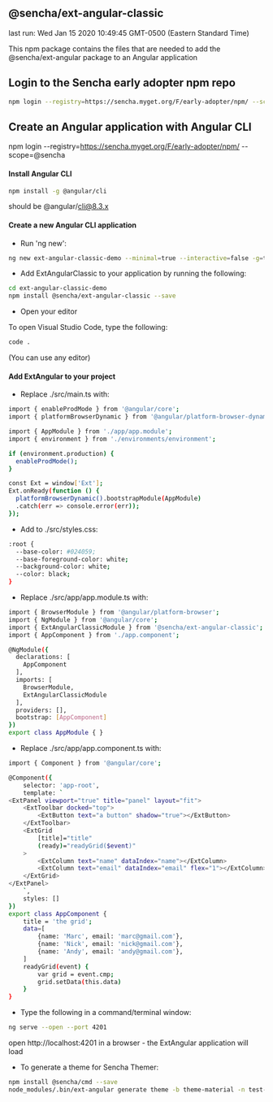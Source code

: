 ## @sencha/ext-angular-classic

last run: Wed Jan 15 2020 10:49:45 GMT-0500 (Eastern Standard Time)

This npm package contains the files that are needed to add the @sencha/ext-angular package to an Angular application

## Login to the Sencha early adopter npm repo

```sh
npm login --registry=https://sencha.myget.org/F/early-adopter/npm/ --scope=@sencha

```

## Create an Angular application with Angular CLI


npm login --registry=https://sencha.myget.org/F/early-adopter/npm/ --scope=@sencha

#### Install Angular CLI

```sh
npm install -g @angular/cli
```

should be @angular/cli@8.3.x


#### Create a new Angular CLI application

- Run 'ng new':

```sh
ng new ext-angular-classic-demo --minimal=true --interactive=false -g=true --skipInstall=false
```

- Add ExtAngularClassic to your application by running the following:

```sh
cd ext-angular-classic-demo
npm install @sencha/ext-angular-classic --save
```

- Open your editor

To open Visual Studio Code, type the following:

```sh
code .
```

(You can use any editor)

#### Add ExtAngular to your project

- Replace ./src/main.ts with:

```sh
import { enableProdMode } from '@angular/core';
import { platformBrowserDynamic } from '@angular/platform-browser-dynamic';

import { AppModule } from './app/app.module';
import { environment } from './environments/environment';

if (environment.production) {
  enableProdMode();
}

const Ext = window['Ext'];
Ext.onReady(function () {
  platformBrowserDynamic().bootstrapModule(AppModule)
  .catch(err => console.error(err));
});

```

- Add to ./src/styles.css:

```sh
:root {
  --base-color: #024059;
  --base-foreground-color: white;
  --background-color: white;
  --color: black;
}
```

- Replace ./src/app/app.module.ts with:

```sh
import { BrowserModule } from '@angular/platform-browser';
import { NgModule } from '@angular/core';
import { ExtAngularClassicModule } from '@sencha/ext-angular-classic';
import { AppComponent } from './app.component';

@NgModule({
  declarations: [
    AppComponent
  ],
  imports: [
    BrowserModule,
    ExtAngularClassicModule
  ],
  providers: [],
  bootstrap: [AppComponent]
})
export class AppModule { }

```

- Replace ./src/app/app.component.ts with:

```sh
import { Component } from '@angular/core';

@Component({
    selector: 'app-root',
    template: `
<ExtPanel viewport="true" title="panel" layout="fit">
    <ExtToolbar docked="top">
        <ExtButton text="a button" shadow="true"></ExtButton>
    </ExtToolbar>
    <ExtGrid
        [title]="title"
        (ready)="readyGrid($event)"
    >
        <ExtColumn text="name" dataIndex="name"></ExtColumn>
        <ExtColumn text="email" dataIndex="email" flex="1"></ExtColumn>
    </ExtGrid>
</ExtPanel>
    `,
    styles: []
})
export class AppComponent {
    title = 'the grid';
    data=[
        {name: 'Marc', email: 'marc@gmail.com'},
        {name: 'Nick', email: 'nick@gmail.com'},
        {name: 'Andy', email: 'andy@gmail.com'},
    ]
    readyGrid(event) {
        var grid = event.cmp;
        grid.setData(this.data)
    }
}
```

- Type the following in a command/terminal window:

```sh
ng serve --open --port 4201
```

open http://localhost:4201 in a browser - the ExtAngular application will load

- To generate a theme for Sencha Themer:

```sh
npm install @sencha/cmd --save
node_modules/.bin/ext-angular generate theme -b theme-material -n test-ext-angular
```


